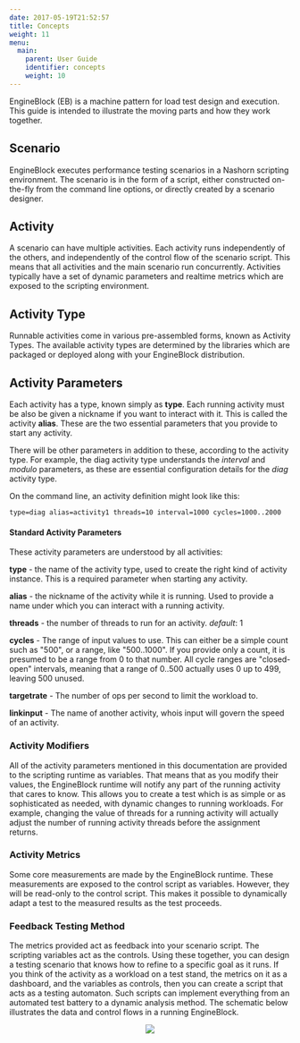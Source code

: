 ```yaml
---
date: 2017-05-19T21:52:57
title: Concepts
weight: 11
menu:
  main:
    parent: User Guide
    identifier: concepts
    weight: 10
---
```


EngineBlock (EB) is a machine pattern for load test design and
execution.  This guide is intended to illustrate the moving parts and how they
work together.

## Scenario

EngineBlock executes performance testing scenarios in a Nashorn scripting
environment. The scenario is in the form of a script, either constructed
on-the-fly from the command line options, or directly created by a scenario
designer.

## Activity

A scenario can have multiple activities. Each activity runs independently of the
others, and independently of the control flow of the scenario script. This means
that all activities and the main scenario run concurrently. Activities typically
have a set of dynamic parameters and realtime metrics which are exposed to the
scripting environment.

## Activity Type

Runnable activities come in various pre-assembled forms, known as Activity
Types. The available activity types are determined by the libraries which are
packaged or deployed along with your EngineBlock distribution.

## Activity Parameters

Each activity has a type, known simply as **type**. Each running activity must
be also be given a nickname if you want to interact with it. This is called the
activity **alias**. These are the two essential parameters that you provide to
start any activity.

There will be other parameters in addition to these, according to the activity
type. For example, the diag activity type understands the *interval* and
*modulo* parameters, as these are essential configuration details for the *diag*
activity type.

On the command line, an activity definition might look like this:
~~~
type=diag alias=activity1 threads=10 interval=1000 cycles=1000..2000
~~~

#### Standard Activity Parameters

These activity parameters are understood by all activities:

**type** - the name of the activity type, used to create the right kind of
           activity instance. This is a required parameter when starting any activity.

**alias** - the nickname of the activity while it is running. Used to provide a
            name under which you can interact with a running activity.

**threads** - the number of threads to run for an activity. *default*: 1

**cycles** - The range of input values to use. This can either be a simple count
             such as "500", or a range, like "500..1000". If you provide only a count, it is
             presumed to be a range from 0 to that number. All cycle ranges are
             "closed-open" intervals, meaning that a range of 0..500 actually uses 0 up to
             499, leaving 500 unused.

**targetrate** - The number of ops per second to limit the workload to.

**linkinput** - The name of another activity, whois input will govern the speed
                of an activity.

### Activity Modifiers

All of the activity parameters mentioned in this documentation are provided to
the scripting runtime as variables. That means that as you modify their values,
the EngineBlock runtime will notify any part of the running activity that cares
to know. This allows you to create a test which is as simple or as sophisticated
as needed, with dynamic changes to running workloads. For example, changing the
value of threads for a running activity will actually adjust the number of
running activity threads before the assignment returns.

### Activity Metrics

Some core measurements are made by the EngineBlock runtime. These measurements
are exposed to the control script as variables. However, they will be read-only
to the control script. This makes it possible to dynamically adapt a test to the
measured results as the test proceeds.

### Feedback Testing Method

The metrics provided act as feedback into your scenario script. The scripting
variables act as the controls. Using these together, you can design a testing
scenario that knows how to refine to a specific goal as it runs. If you think of
the activity as a workload on a test stand, the metrics on it as a dashboard,
and the variables as controls, then you can create a script that acts as a
testing automaton. Such scripts can implement everything from an automated test
battery to a dynamic analysis method. The schematic below illustrates the data and
control flows in a running EngineBlock.


<div align="middle"><img src="/diagrams/artandmachinery.png"></img></div>

